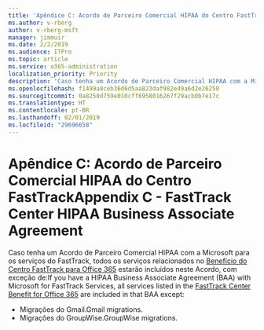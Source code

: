 ```yaml
---
title: 'Apêndice C: Acordo de Parceiro Comercial HIPAA do Centro FastTrack'
ms.author: v-rberg
author: v-rberg-msft
manager: jimmuir
ms.date: 2/2/2019
ms.audience: ITPro
ms.topic: article
ms.service: o365-administration
localization_priority: Priority
description: 'Caso tenha um Acordo de Parceiro Comercial HIPAA com a Microsoft para os serviços do FastTrack, todos os serviços relacionados no Benefícios do Centro FastTrack para Office 365 estarão incluídos neste Acordo, com exceção de:'
ms.openlocfilehash: f1499a8ceb36d6d5aa823daf982e49a6d2e26250
ms.sourcegitcommit: 0a8250d759e010cff6958016267f29acb0b7e17c
ms.translationtype: HT
ms.contentlocale: pt-BR
ms.lasthandoff: 02/01/2019
ms.locfileid: "29696658"
---
```

# <a name="appendix-c---fasttrack-center-hipaa-business-associate-agreement"></a><span data-ttu-id="f3287-103">Apêndice C: Acordo de Parceiro Comercial HIPAA do Centro FastTrack</span><span class="sxs-lookup"><span data-stu-id="f3287-103">Appendix C - FastTrack Center HIPAA Business Associate Agreement</span></span>

<span data-ttu-id="f3287-104">Caso tenha um Acordo de Parceiro Comercial HIPAA com a Microsoft para os serviços do FastTrack, todos os serviços relacionados no [Benefício do Centro FastTrack para Office 365](O365-fasttrack-benefit-for-office-365.md) estarão incluídos neste Acordo, com exceção de:</span><span class="sxs-lookup"><span data-stu-id="f3287-104">If you have a HIPAA Business Associate Agreement (BAA) with Microsoft for FastTrack Services, all services listed in the [FastTrack Center Benefit for Office 365](O365-fasttrack-benefit-for-office-365.md) are included in that BAA except:</span></span> 
  
- <span data-ttu-id="f3287-105">Migrações do Gmail.</span><span class="sxs-lookup"><span data-stu-id="f3287-105">Gmail migrations.</span></span>   
- <span data-ttu-id="f3287-106">Migrações do GroupWise.</span><span class="sxs-lookup"><span data-stu-id="f3287-106">GroupWise migrations.</span></span>
    

